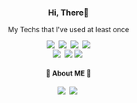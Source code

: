 <h3 align="center">Hi, There💜</h3>


<p align="center"> My Techs that I've used at least once</h3>



<p align="center">
 <img src ="https://img.shields.io/badge/-Java-blue?style=flat-square&logo=Java&logoColor=white"/></a>&nbsp
 <img src ="https://img.shields.io/badge/-Python-3776AB?style=flat-square&logo=Python&logoColor=white"/></a>&nbsp
 <img src ="http://img.shields.io/badge/-C++-00599C?style=flat-square&logo=c%2B%2B&logoColor=white"/></a>&nbsp
 <img src ="https://img.shields.io/badge/-C-A8B9CC?style=flat-square&logo=C&logoColor=white"/>
 <br/>
 <img src ="https://img.shields.io/badge/-Javascript-F7DF1E?style=flat-square&logo=Javascript&logoColor=white"/></a>&nbsp
 <img src ="https://img.shields.io/badge/-MySQL-4479A1?style=flat-square&logo=Mysql&logoColor=white"/>
 <img src="https://img.shields.io/badge/AWS-232F3E?style=flat-square&logo=AmazonAWS&logoColor=white"/>&nbsp
</p>
 
 
 
 
 <h4 align="center">🍇 About ME 🍇</h3>
 
 
 
 <p align = "center">
  <a href = "mailto:jahuhble@kakao.com"><img src ="https://img.shields.io/badge/-Mail-FFCD00?style=flat-square&logo=Kakao&logoColor=white"/></a>&nbsp
  <a href "https://blog.naver.com/jahuhble"><img src ="https://img.shields.io/badge/-Naver-03C75A?style=flat-square&logo=Naver&logoColor=white"/></a>&nbsp
 </p>

